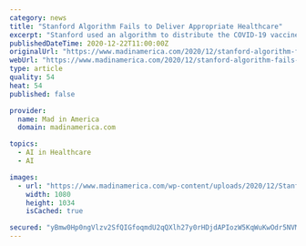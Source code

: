 ```yaml
---
category: news
title: "Stanford Algorithm Fails to Deliver Appropriate Healthcare"
excerpt: "Stanford used an algorithm to distribute the COVID-19 vaccine and it prioritized senior faculty over front-line workers."
publishedDateTime: 2020-12-22T11:00:00Z
originalUrl: "https://www.madinamerica.com/2020/12/stanford-algorithm-fails-deliver-appropriate-healthcare/"
webUrl: "https://www.madinamerica.com/2020/12/stanford-algorithm-fails-deliver-appropriate-healthcare/"
type: article
quality: 54
heat: 54
published: false

provider:
  name: Mad in America
  domain: madinamerica.com

topics:
  - AI in Healthcare
  - AI

images:
  - url: "https://www.madinamerica.com/wp-content/uploads/2020/12/Stanford-Vaccine-Algorithm-Protest.jpg"
    width: 1080
    height: 1034
    isCached: true

secured: "yBmw0Hp0ngVlzv2SfQIGfoqmdU2qQXlh27y0rHDjdAPIozW5KqWuKwOdr5NVMJ/HKt1EBV4BIT/pT9haEICbGeiE0TYrZMhD5mt5Vt7MUGwkY7dDtqHjuqZ0qPdzWoKkdJBpbwqcJKe+4Q7APE4wOVRckL5GVUnF05B4y6//CunXlsj+6Gbq5lJ+ARb05CFChhrNnCJK8bb2EEqKogTf7BEcQHZpG7flx3GhIo1v2tobvllyKyM01QbbHdzi7isMsJQhTZ+nRZCXlQNf4QtpdUEP8Rf7jvFKo+qH/NCprdezmcQ8QIzltDcd3kSZZ87YSkLHfMH8KS9IduqhndbjsT3I12mzNqyN+eEmQohZIos=;x/Sja5MTf5CPDGCBt+XYKQ=="
---
```


